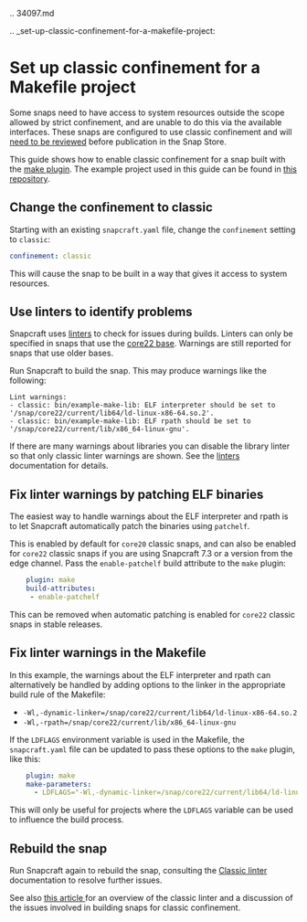 .. 34097.md

.. _set-up-classic-confinement-for-a-makefile-project:

# Set up classic confinement for a Makefile project

Some snaps need to have access to system resources outside the scope allowed by
strict confinement, and are unable to do this via the available interfaces.
These snaps are configured to use classic confinement and will [need to be reviewed](process-for-reviewing-classic-confinement-snaps.md) before publication in the Snap Store.

This guide shows how to enable classic confinement for a snap built with the
[make plugin](the-make-plugin.md). The example project used in this guide can be found in [this repository](https://github.com/snapcraft-doc-samples-unofficial/makefile-lib-example).

## Change the confinement to classic

Starting with an existing `snapcraft.yaml` file, change the `confinement` setting to `classic`:

```yaml
confinement: classic
```

This will cause the snap to be built in a way that gives it access to system resources.

## Use linters to identify problems

Snapcraft uses [linters](/t/snapcraft-linters) to check for issues during builds.
Linters can only be specified in snaps that use the [core22 base](/t/base-snaps). Warnings are still reported for snaps that use older bases.

Run Snapcraft to build the snap. This may produce warnings like the following:

```
Lint warnings:
- classic: bin/example-make-lib: ELF interpreter should be set to '/snap/core22/current/lib64/ld-linux-x86-64.so.2'.
- classic: bin/example-make-lib: ELF rpath should be set to '/snap/core22/current/lib/x86_64-linux-gnu'.
```

If there are many warnings about libraries you can disable the library linter so that only classic linter warnings are shown. See the [linters](/t/snapcraft-linters) documentation for details.

## Fix linter warnings by patching ELF binaries

The easiest way to handle warnings about the ELF interpreter and rpath is to let Snapcraft automatically patch the binaries using `patchelf`.

This is enabled by default for `core20` classic snaps, and can also be enabled for `core22` classic snaps if you are using Snapcraft 7.3 or a version from the edge channel. Pass the `enable-patchelf` build attribute to the `make` plugin:

```yaml
    plugin: make
    build-attributes:
     - enable-patchelf
```

This can be removed when automatic patching is enabled for `core22` classic snaps in stable releases.

## Fix linter warnings in the Makefile

In this example, the warnings about the ELF interpreter and rpath can alternatively be handled by adding options to the linker in the appropriate build rule of the Makefile:

* `-Wl,-dynamic-linker=/snap/core22/current/lib64/ld-linux-x86-64.so.2`
* `-Wl,-rpath=/snap/core22/current/lib/x86_64-linux-gnu`

If the `LDFLAGS` environment variable is used in the Makefile, the `snapcraft.yaml` file can be updated to pass these options to the `make` plugin, like this:

```yaml
    plugin: make
    make-parameters:
      - LDFLAGS="-Wl,-dynamic-linker=/snap/core22/current/lib64/ld-linux-x86-64.so.2 -Wl,-rpath=/snap/core22/current/lib/x86_64-linux-gnu"
```

This will only be useful for projects where the `LDFLAGS` variable can be used to influence the build process.

## Rebuild the snap

Run Snapcraft again to rebuild the snap, consulting the [Classic linter](/t/classic-linter) documentation to resolve further issues.

See also [this article ](https://snapcraft.io/blog/the-new-classic-confinement-in-snaps-even-the-classics-need-a-change) for an overview of the classic linter and a discussion of the issues involved in building snaps for classic confinement.